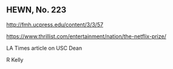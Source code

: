 ## HEWN, No. 223

http://fmh.ucpress.edu/content/3/3/57

https://www.thrillist.com/entertainment/nation/the-netflix-prize/

LA Times article on USC Dean

R Kelly
